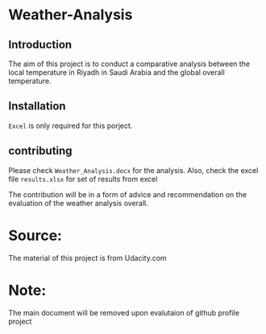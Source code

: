 # Weather-Analysis

## Introduction
The aim of this project is to conduct a comparative analysis between the local temperature in Riyadh in Saudi Arabia and the global overall temperature.


## Installation
`Excel` is only required for this porject. 

## contributing
Please check `Weather_Analysis.docx` for the analysis.
Also, check the excel file `results.xlsx` for set of results from excel

The contribution will be in a form of advice and recommendation on the evaluation of the weather analysis overall.

# Source:

The material of this project is from Udacity.com

# Note:
The main document will be removed upon evalutaion of github profile project
